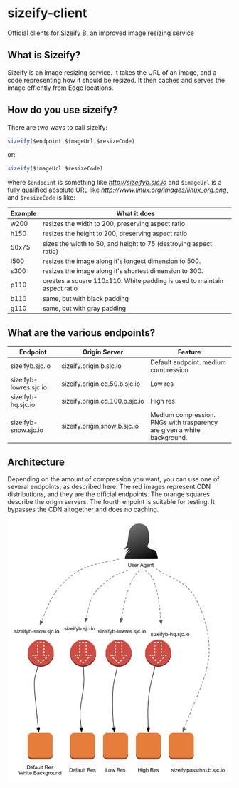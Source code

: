 # sizeify-client

Official clients for Sizeify B, an improved image resizing service

## What is Sizeify?

Sizeify is an image resizing service. It takes the URL of an image, and a code representing how it should be resized. It then caches and serves the image effiently from Edge locations.

## How do you use sizeify?

There are two ways to call sizeify:

```javascript
sizeify($endpoint,$imageUrl,$resizeCode)
```

or:

```javascript
sizeify($imageUrl,$resizeCode)
```

where `$endpoint` is something like *http://sizeifyb.sjc.io* and `$imageUrl` is a fully qualified absolute URL like *http://www.linux.org/images/linux_org.png*, and `$resizeCode` is like:

Example  | What it does
------------- | -------------
w200  | resizes the width to 200, preserving aspect ratio
h150  | resizes the height to 200, preserving aspect ratio
50x75	| sizes the width to 50, and height to 75 (destroying aspect ratio)
l500	| resizes the image along it's longest dimension to 500.
s300	| resizes the image along it's shortest dimension to 300.
p110	| creates a square 110x110. White padding is used to maintain aspect ratio
b110	| same, but with black padding
g110	| same, but with gray padding

## What are the various endpoints?

Endpoint | Origin Server | Feature
--------- | ------------ | -------
sizeifyb.sjc.io	| sizeify.origin.b.sjc.io | Default endpoint. medium compression
sizeifyb-lowres.sjc.io	| sizeify.origin.cq.50.b.sjc.io | Low res
sizeifyb-hq.sjc.io	| sizeify.origin.cq.100.b.sjc.io	| High res
sizeifyb-snow.sjc.io	| sizeify.origin.snow.b.sjc.io	| Medium compression. PNGs with trasparency are given a white background.

## Architecture

Depending on the amount of compression you want, you can use one of several endpoints, as described here. The red images represent CDN distributions, and they are the official endpoints. The orange squares describe the origin servers. The fourth enpoint is suitable for testing. It bypasses the CDN altogether and does no caching.

<img src="sizeify.architecture.jpg" alt="sizeify architecture" />
